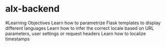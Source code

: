 # alx-backend
#Learning Objectives
Learn how to parametrize Flask templates to display different languages
Learn how to infer the correct locale based on URL parameters, user settings or request headers
Learn how to localize timestamps


